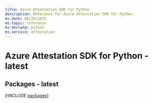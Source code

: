 ```yaml
---
title: Azure Attestation SDK for Python
description: Reference for Azure Attestation SDK for Python
ms.date: 06/26/2025
ms.topic: reference
ms.devlang: python
ms.service: attestation
---
```

# Azure Attestation SDK for Python - latest
## Packages - latest
[!INCLUDE [packages](attestation-index.md)]